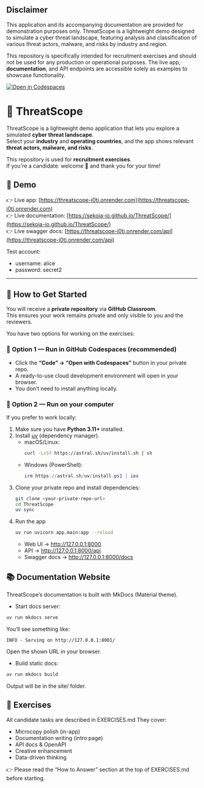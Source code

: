 ## Disclaimer

This application and its accompanying documentation are provided for demonstration purposes only. ThreatScope is a lightweight demo designed to simulate a cyber threat landscape, featuring analysis and classification of various threat actors, malware, and risks by industry and region.

This repository is specifically intended for recruitment exercises and should not be used for any production or operational purposes. The live app, **documentation**, and API endpoints are accessible solely as examples to showcase functionality.

[![Open in Codespaces](https://classroom.github.com/assets/launch-codespace-2972f46106e565e64193e422d61a12cf1da4916b45550586e14ef0a7c637dd04.svg)](https://classroom.github.com/open-in-codespaces?assignment_repo_id=20372654)
# 🔎 ThreatScope

ThreatScope is a lightweight demo application that lets you explore a simulated **cyber threat landscape**.  
Select your **industry** and **operating countries**, and the app shows relevant **threat actors, malware, and risks**.  

This repository is used for **recruitment exercises**.  
If you're a candidate: welcome 👋 and thank you for your time!

## 📸 Demo

👉 Live app: [https://threatscope-i0tj.onrender.com](https://threatscope-i0tj.onrender.com)  
👉 Live documentation: [https://sekoia-io.github.io/ThreatScope/](https://sekoia-io.github.io/ThreatScope/)  
👉 Live swagger docs: [https://threatscope-i0tj.onrender.com/api](https://threatscope-i0tj.onrender.com/api)  

Test account:  
* username: alice
* password: secret2

---

## 🚀 How to Get Started

You will receive a **private repository** via **GitHub Classroom**.  
This ensures your work remains private and only visible to you and the reviewers.

You have two options for working on the exercises:

### 🔹 Option 1 — Run in GitHub Codespaces (recommended)
- Click the **“Code” → “Open with Codespaces”** button in your private repo.  
- A ready-to-use cloud development environment will open in your browser.  
- You don’t need to install anything locally.  

### 🔹 Option 2 — Run on your computer
If you prefer to work locally:  
1. Make sure you have **Python 3.11+** installed.  
2. Install [uv](https://github.com/astral-sh/uv) (dependency manager).  
   - macOS/Linux:  
     ```bash
     curl -LsSf https://astral.sh/uv/install.sh | sh
     ```  
   - Windows (PowerShell):  
     ```powershell
     irm https://astral.sh/uv/install.ps1 | iex
     ```  
3. Clone your private repo and install dependencies:  
   ```bash
   git clone <your-private-repo-url>
   cd ThreatScope
   uv sync
   ```
4. Run the app
   ```bash
   uv run uvicorn app.main:app --reload
   ```
   * Web UI → http://127.0.0.1:8000   
   * API → http://127.0.0.1:8000/api
   * Swagger docs → http://127.0.0.1:8000/docs

## 📚 Documentation Website

ThreatScope’s documentation is built with MkDocs (Material theme).

* Start docs server:   
```bash
uv run mkdocs serve
```

You’ll see something like:
```nginx
INFO - Serving on http://127.0.0.1:8001/
```
Open the shown URL in your browser.

* Build static docs:
```bash
uv run mkdocs build
```
Output will be in the site/ folder.

## 📝 Exercises

All candidate tasks are described in EXERCISES.md
They cover:
* Microcopy polish (in-app)
* Documentation writing (intro page)
* API docs & OpenAPI
* Creative enhancement
* Data-driven thinking

👉 Please read the “How to Answer” section at the top of EXERCISES.md before starting.
